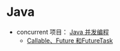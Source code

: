 # Java

- concurrent 项目： [Java 并发编程](https://www.cnblogs.com/dolphin0520/category/602384.html)
	- [Callable、Future 和FutureTask](http://www.cnblogs.com/dolphin0520/p/3949310.html)